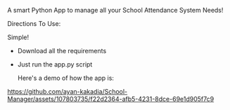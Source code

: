 A smart Python App to manage all your School Attendance System Needs!

Directions To Use:

Simple!
- Download all the requirements
- Just run the app.py script

  Here's a demo of how the app is:
  


https://github.com/ayan-kakadia/School-Manager/assets/107803735/f22d2364-afb5-4231-8dce-69e1d905f7c9

